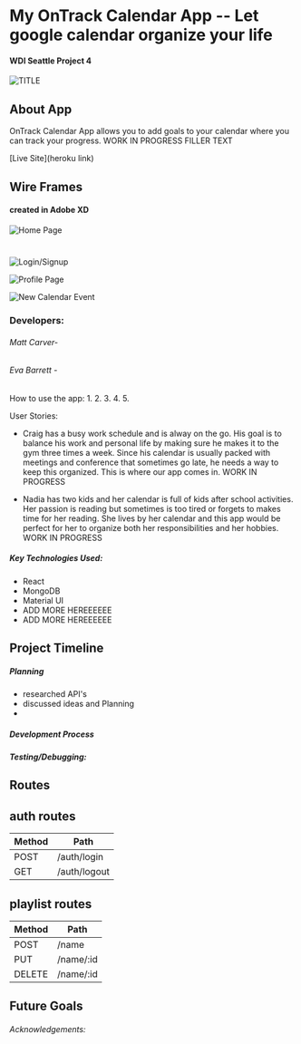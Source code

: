 # My OnTrack Calendar App -- Let google calendar organize your life

#### WDI Seattle Project 4

![TITLE](image.jpg)

## About App

OnTrack Calendar App allows you to add goals to your calendar where you can track your progress. WORK IN PROGRESS FILLER TEXT

[Live Site](heroku link)

## Wire Frames
#### created in Adobe XD
![Home Page](title.jpg)
#
![Login/Signup](title.jpg)

![Profile Page](title.jpg)

![New Calendar Event](title.jpg)



### Developers:
###### Matt Carver-
###### Eva Barrett -

How to use the app:
1.
2.
3.
4.
5.


User Stories:
- Craig has a busy work schedule and is alway on the go. His goal is to balance his work and personal life by making sure he makes it to the gym three times a week. Since his calendar is usually packed with meetings and conference that sometimes go late, he needs a way to keep this organized. This is where our app comes in. WORK IN PROGRESS

- Nadia has two kids and her calendar is full of kids after school activities. Her passion is reading but sometimes is too tired or forgets to makes time for her reading. She lives by her calendar and this app would be perfect for her to organize both her responsibilities and her hobbies. WORK IN PROGRESS

##### Key Technologies Used:
- React
- MongoDB
- Material UI
- ADD MORE HEREEEEEE
- ADD MORE HEREEEEEE

## Project Timeline

##### Planning
- researched API's
- discussed ideas and Planning
-

##### Development Process


##### Testing/Debugging:


## Routes

## auth routes
| Method | Path						|
| -------| ------------------------ |
| POST 	 | /auth/login				|
| GET 	 | /auth/logout				|


## playlist routes
| Method | Path						|
| -------| ------------------------	|
| POST 	 | /name				|
| PUT 	 | /name/:id			|
| DELETE | /name/:id			|


## Future Goals

###### Acknowledgements:
